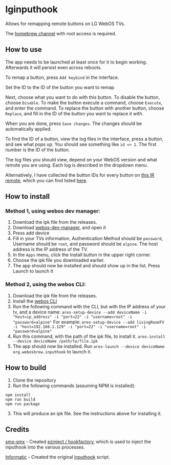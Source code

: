 # lginputhook
Allows for remapping remote buttons on LG WebOS TVs.

The [homebrew channel](https://github.com/webosbrew/webos-homebrew-channel/) with root access is required.

## How to use
The app needs to be launched at least once for it to begin working. Afterwards it will persist even across reboots.

To remap a button, press `Add keybind` in the interface.

Set the ID to the ID of the button you want to remap

Next, choose what you want to do with this button. To disable the button, choose `Disable`. To make the button execute a command, choose `Execute`, and enter the command. To replace the button with another button, choose `Replace`, and fill in the ID of the button you want to replace it with.

When you are done, press `Save changes`. The changes should be automatically applied.

To find the ID of a button, view the log files in the interface, press a button, and see what pops up. You should see something like `id => 1`. The first number is the ID of the button.

The log files you should view, depend on your WebOS version and what remote you are using. Each log is described in the dropdown menu.

Alternatively, I have collected the button IDs for every button on [this IR remote](https://www.lg.com/us/tv-audio-video-accessories/lg-AGF76631064-tv-remote-contol), which you can find listed [here](https://gist.github.com/Simon34545/31c528bfe8540880936fc4c580723a02).

## How to install
### Method 1, using webos dev manager:
1. Download the ipk file from the releases.
2. Download [webos-dev-manager](https://github.com/webosbrew/dev-manager-desktop), and open it
3. Press add device
4. Fill in your TVs information, Authentication Method should be `password`, Username should be `root`, and password should be `alpine`. The host address is the IP address of the TV.
5. In the `Apps` menu, click the Install button in the upper right corner.
6. Choose the ipk file you downloaded earlier.
7. The app should now be installed and should show up in the list. Press Launch to launch it

### Method 2, using the webos CLI:
1. Download the ipk file from the releases.
2. Install the [webos CLI](https://webostv.developer.lge.com/develop/tools/cli-installation)
3. Run the following command with the CLI, but with the IP address of your tv, and a device name: `ares-setup-device --add deviceName -i "host=ip_address" -i "port=22" -i "username=root" -i "password=alpine"`
For example: `ares-setup-device --add livingRoomTV -i "host=192.168.1.129" -i "port=22" -i "username=root" -i "password=alpine"`
4. Run this command, with the path of the ipk file, to install it. `ares-install --device deviceName /path/to/file.ipk`
5. The app should now be installed. Run `ares-launch --device deviceName org.webosbrew.inputhook` to launch it.


## How to build
1. Clone the repository
2. Run the following commands (assuming NPM is installed):

```
npm install
npm run build
npm run package
```

3. This will produce an ipk file. See the instructions above for installing it.


## Credits
[smx-smx](https://github.com/smx-smx) - Created [ezinject / hookfactory](https://github.com/smx-smx/ezinject), which is used to inject the inputhook into the various processes.

[Informatic](https://github.com/Informatic) - Created the original [inputhook](https://gist.github.com/Informatic/319bcaf94436b9136904473ca4f4ec9c) script.
